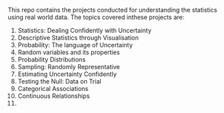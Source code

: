 This repo contains the projects conducted for understanding the statistics using real world data. The topics covered inthese projects are: 
1. Statistics: Dealing Confidently with Uncertainty
2. Descriptive Statistics through Visualisation
3. Probability: The language of Uncertainty
4. Random variables and its properties
5. Probability Distributions
6. Sampling: Randomly Representative
7. Estimating Uncertainty Confidently
8. Testing the Null: Data on Trial
9. Categorical Associations
10. Continuous Relationships
11. 
